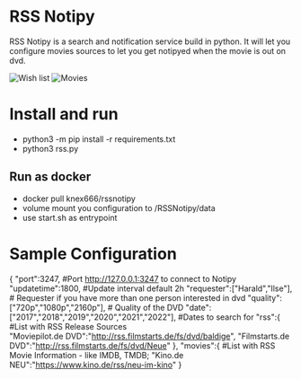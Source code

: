 # RSS Notipy

RSS Notipy is a search and notification service build in python.
It will let you configure movies sources to let you get notipyed when the movie is out on dvd.

![Wish list](https://i.ibb.co/ynrnt56/1.png)
![Movies](https://i.ibb.co/MNfhBVJ/2.png)

# Install and run

* python3 -m pip install -r requirements.txt
* python3 rss.py

## Run as docker
* docker pull knex666/rssnotipy
* volume mount you configuration to /RSSNotipy/data
* use start.sh as entrypoint

# Sample Configuration


{
    "port":3247, #Port http://127.0.0.1:3247 to connect to Notipy 
    "updatetime":1800, #Update interval default 2h 
    "requester":["Harald","Ilse"], # Requester if you have more than one person interested in dvd 
    "quality":["720p","1080p","2160p"], # Quality of the DVD 
    "date":["2017","2018","2019","2020","2021","2022"], #Dates to search for 
    "rss":{ #List with RSS Release Sources  
        "Moviepilot.de DVD":"http://rss.filmstarts.de/fs/dvd/baldige", 
        "Filmstarts.de DVD":"http://rss.filmstarts.de/fs/dvd/Neue" 
    }, 
    "movies":{ #List with RSS Movie Information - like IMDB, TMDB; 
        "Kino.de NEU":"https://www.kino.de/rss/neu-im-kino" 
} 


